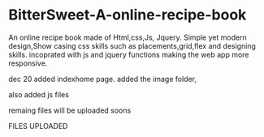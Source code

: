 # BitterSweet-A-online-recipe-book
An online recipe book made of Html,css,Js, Jquery.
Simple yet modern design,Show casing css skills such as placements,grid,flex and designing skills.
incoprated with js and jquery functions making the web app more responsive.

dec 20 added indexhome page.
added the image folder,

also added js files

remaing files will be uploaded soons

FILES UPLOADED
